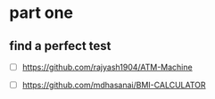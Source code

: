 # part one
## find a perfect test

- [ ] https://github.com/rajyash1904/ATM-Machine
- [ ] https://github.com/mdhasanai/BMI-CALCULATOR


